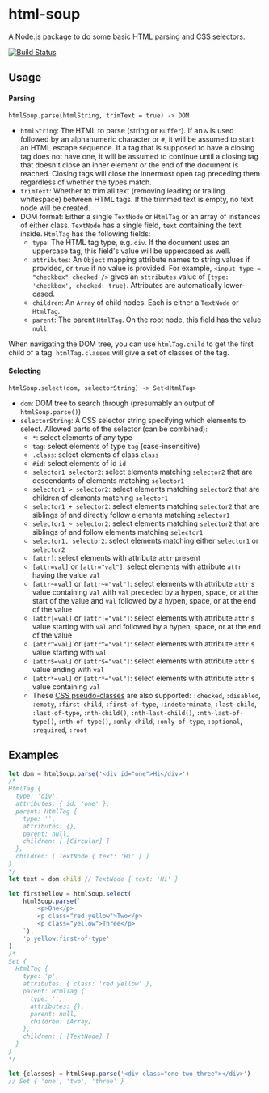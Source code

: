 # html-soup
A Node.js package to do some basic HTML parsing and CSS selectors.

[![Build Status](https://travis-ci.org/calebsander/html-soup.svg?branch=master)](https://travis-ci.org/calebsander/html-soup)

## Usage
#### Parsing
`htmlSoup.parse(htmlString, trimText = true) -> DOM`
- `htmlString`: The HTML to parse (string or `Buffer`). If an `&` is used followed by an alphanumeric character or `#`, it will be assumed to start an HTML escape sequence. If a tag that is supposed to have a closing tag does not have one, it will be assumed to continue until a closing tag that doesn't close an inner element or the end of the document is reached. Closing tags will close the innermost open tag preceding them regardless of whether the types match.
- `trimText`: Whether to trim all text (removing leading or trailing whitespace) between HTML tags. If the trimmed text is empty, no text node will be created.
- DOM format: Either a single `TextNode` or `HtmlTag` or an array of instances of either class. `TextNode` has a single field, `text` containing the text inside. `HtmlTag` has the following fields:
	- `type`: The HTML tag type, e.g. `div`. If the document uses an uppercase tag, this field's value will be uppercased as well.
	- `attributes`: An `Object` mapping attribute names to string values if provided, or `true` if no value is provided. For example, `<input type = "checkbox" checked />` gives an `attributes` value of `{type: 'checkbox', checked: true}`. Attributes are automatically lower-cased.
	- `children`: An `Array` of child nodes. Each is either a `TextNode` or `HtmlTag`.
	- `parent`: The parent `HtmlTag`. On the root node, this field has the value `null`.

When navigating the DOM tree, you can use `htmlTag.child` to get the first child of a tag. `htmlTag.classes` will give a set of classes of the tag.

#### Selecting
`htmlSoup.select(dom, selectorString) -> Set<HtmlTag>`
- `dom`: DOM tree to search through (presumably an output of `htmlSoup.parse()`)
- `selectorString`: A CSS selector string specifying which elements to select. Allowed parts of the selector (can be combined):
	- `*`: select elements of any type
	- `tag`: select elements of type `tag` (case-insensitive)
	- `.class`: select elements of class `class`
	- `#id`: select elements of id `id`
	- `selector1 selector2`: select elements matching `selector2` that are descendants of elements matching `selector1`
	- `selector1 > selector2`: select elements matching `selector2` that are children of elements matching `selector1`
	- `selector1 + selector2`: select elements matching `selector2` that are siblings of and directly follow elements matching `selector1`
	- `selector1 ~ selector2`: select elements matching `selector2` that are siblings of and follow elements matching `selector1`
	- `selector1, selector2`: select elements matching either `selector1` or `selector2`
	- `[attr]`: select elements with attribute `attr` present
	- `[attr=val]` or `[attr="val"]`: select elements with attribute `attr` having the value `val`
	- `[attr~=val]` or `[attr~="val"]`: select elements with attribute `attr`'s value containing `val` with `val` preceded by a hypen, space, or at the start of the value and `val` followed by a hypen, space, or at the end of the value
	- `[attr|=val]` or `[attr|="val"]`: select elements with attribute `attr`'s value starting with `val` and followed by a hypen, space, or at the end of the value
	- `[attr^=val]` or `[attr^="val"]`: select elements with attribute `attr`'s value starting with `val`
	- `[attr$=val]` or `[attr$="val"]`: select elements with attribute `attr`'s value ending with `val`
	- `[attr*=val]` or `[attr*="val"]`: select elements with attribute `attr`'s value containing `val`
	- These [CSS pseudo-classes](https://developer.mozilla.org/en-US/docs/Web/CSS/Pseudo-classes) are also supported: `:checked`, `:disabled`, `:empty`, `:first-child`, `:first-of-type`, `:indeterminate`, `:last-child`, `:last-of-type`, `:nth-child()`, `:nth-last-child()`, `:nth-last-of-type()`, `:nth-of-type()`, `:only-child`, `:only-of-type`, `:optional`, `:required`, `:root`

## Examples
````js
let dom = htmlSoup.parse('<div id="one">Hi</div>')
/*
HtmlTag {
  type: 'div',
  attributes: { id: 'one' },
  parent: HtmlTag {
    type: '',
    attributes: {},
    parent: null,
    children: [ [Circular] ]
  },
  children: [ TextNode { text: 'Hi' } ]
}
*/
let text = dom.child // TextNode { text: 'Hi' }

let firstYellow = htmlSoup.select(
	htmlSoup.parse(`
		<p>One</p>
		<p class="red yellow">Two</p>
		<p class="yellow">Three</p>
	`),
	'p.yellow:first-of-type'
)
/*
Set {
  HtmlTag {
    type: 'p',
    attributes: { class: 'red yellow' },
    parent: HtmlTag {
      type: '',
      attributes: {},
      parent: null,
      children: [Array]
    },
    children: [ [TextNode] ]
  }
}
*/

let {classes} = htmlSoup.parse('<div class="one two three"></div>')
// Set { 'one', 'two', 'three' }
````